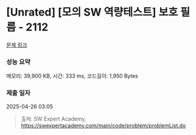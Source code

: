# [Unrated] [모의 SW 역량테스트] 보호 필름 - 2112 

[문제 링크](https://swexpertacademy.com/main/code/problem/problemDetail.do?contestProbId=AV5V1SYKAaUDFAWu) 

### 성능 요약

메모리: 39,900 KB, 시간: 333 ms, 코드길이: 1,950 Bytes

### 제출 일자

2025-04-26 03:05



> 출처: SW Expert Academy, https://swexpertacademy.com/main/code/problem/problemList.do